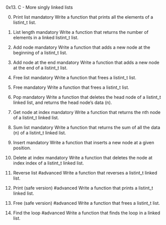 0x13. C - More singly linked lists

0. Print list
mandatory
Write a function that prints all the elements of a listint_t list.

1. List length
mandatory
Write a function that returns the number of elements in a linked listint_t list.

2. Add node
mandatory
Write a function that adds a new node at the beginning of a listint_t list.

3. Add node at the end
mandatory
Write a function that adds a new node at the end of a listint_t list.

4. Free list
mandatory
Write a function that frees a listint_t list.

5. Free
mandatory
Write a function that frees a listint_t list.

6. Pop
mandatory
Write a function that deletes the head node of a listint_t linked list, and returns the head node’s data (n).

7. Get node at index
mandatory
Write a function that returns the nth node of a listint_t linked list.

8. Sum list
mandatory
Write a function that returns the sum of all the data (n) of a listint_t linked list.

9. Insert
mandatory
Write a function that inserts a new node at a given position.

10. Delete at index
mandatory
Write a function that deletes the node at index index of a listint_t linked list.

11. Reverse list
#advanced
Write a function that reverses a listint_t linked list.

12. Print (safe version)
#advanced
Write a function that prints a listint_t linked list.

13. Free (safe version)
#advanced
Write a function that frees a listint_t list.

14. Find the loop
#advanced
Write a function that finds the loop in a linked list.
